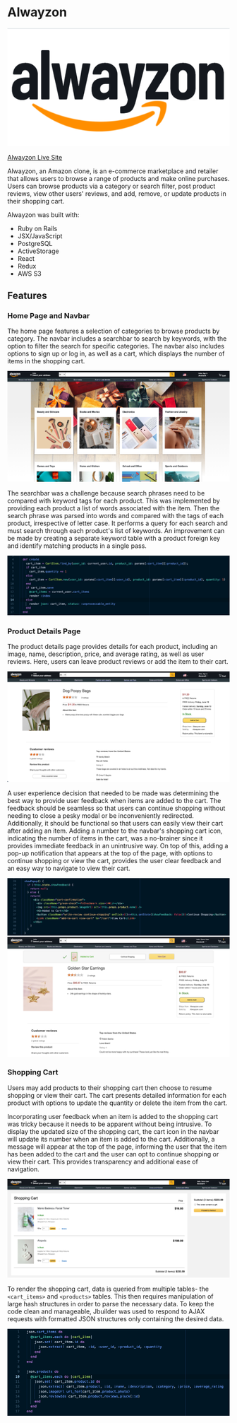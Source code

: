 # Alwayzon
![Alwayzon logo](/app/assets/images/light-logo.png)

[Alwayzon Live Site](https://alwayzon.herokuapp.com/)

Alwayzon, an Amazon clone, is an e-commerce marketplace and retailer that allows users to browse a range of products and make online purchases. Users can browse products via a category or search filter, post product reviews, view other users' reviews, and add, remove, or update products in their shopping cart.

Alwayzon was built with:
- Ruby on Rails
- JSX/JavaScript
- PostgreSQL
- ActiveStorage
- React
- Redux
- AWS S3

## Features

### Home Page and Navbar
The home page features a selection of categories to browse products by category. The navbar includes a searchbar to search by keywords, with the option to filter the search for specific categories. The navbar also includes options to sign up or log in, as well as a cart, which displays the number of items in the shopping cart.

![Home page and navbar](/app/assets/images/home_page.png)

The searchbar was a challenge because search phrases need to be compared with keyword tags for each product. This was implemented by providing each product a list of words associated with the item. Then the search phrase was parsed into words and compared with the tags of each product, irrespective of letter case. It performs a query for each search and must search through each product's list of keywords. An improvement can be made by creating a separate keyword table with a product foreign key and identify matching products in a single pass.

![Searchbar](/app/assets/images/searchbar_code.png)

### Product Details Page
The product details page provides details for each product, including an image, name, description, price, and average rating, as well as user reviews. Here, users can leave product reviews or add the item to their cart. 

![Product details](/app/assets/images/product_details_page.png)

A user experience decision that needed to be made was determining the best way to provide user feedback when items are added to the cart. The feedback should be seamless so that users can continue shopping without needing to close a pesky modal or be inconveniently redirected. Additionally, it should be functional so that users can easily view their cart after adding an item. Adding a number to the navbar's shopping cart icon, indicating the number of items in the cart, was a no-brainer since it provides immediate feedback in an unintrusive way. On top of this, adding a pop-up notification that appears at the top of the page, with options to continue shopping or view the cart, provides the user clear feedback and an easy way to navigate to view their cart.

![Product code](/app/assets/images/product_code.png)
![Product popup](/app/assets/images/popup_screenshot.png)

### Shopping Cart
Users may add products to their shopping cart then choose to resume shopping or view their cart. The cart presents detailed information for each product with options to update the quantity or delete the item from the cart.

Incorporating user feedback when an item is added to the shopping cart was tricky because it needs to be apparent without being intrusive. To display the updated size of the shopping cart, the cart icon in the navbar will update its number when an item is added to the cart. Additionally, a message will appear at the top of the page, informing the user that the item has been added to the cart and the user can opt to continue shopping or view their cart. This provides transparency and additional ease of navigation.

![Shopping cart](/app/assets/images/shopping_cart_page.png)

To render the shopping cart, data is queried from multiple tables- the `<cart_items>` and `<products>` tables. This then requires manipulation of large hash structures in order to parse the necessary data. To keep the code clean and manageable, Jbuilder was used to respond to AJAX requests with formatted JSON structures only containing the desired data.

![Shopping cart code](/app/assets/images/shopping_cart_code.png)
